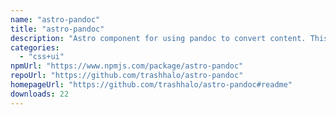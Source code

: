 ```yaml
---
name: "astro-pandoc"
title: "astro-pandoc"
description: "Astro component for using pandoc to convert content. This allows you to embed any format pandoc supports.  - Supported formats https://pandoc.org/MANUAL.html#general-options - [Demo](https://github.com/trashhalo/astro-pandoc/blob/main/src/components/Demo."
categories:
  - "css+ui"
npmUrl: "https://www.npmjs.com/package/astro-pandoc"
repoUrl: "https://github.com/trashhalo/astro-pandoc"
homepageUrl: "https://github.com/trashhalo/astro-pandoc#readme"
downloads: 22
---
```

